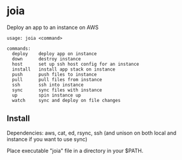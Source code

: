 # joia

Deploy an app to an instance on AWS

```
usage: joia <command>

commands:
  deploy    deploy app on instance
  down      destroy instance
  host      set up ssh host config for an instance
  install   install app stack on instance
  push      push files to instance
  pull      pull files from instance
  ssh       ssh into instance
  sync      sync files with instance
  up        spin instance up
  watch     sync and deploy on file changes
```


## Install

Dependencies: aws, cat, ed, rsync, ssh (and unison on both local and instance if you want to use sync)

Place executable "joia" file in a directory in your $PATH.

